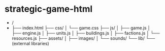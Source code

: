 # strategic-game-html
* /
* ├── index.html
├── css/
│   └── game.css
├── js/
│   ├── game.js
│   ├── engine.js
│   ├── units.js
│   ├── buildings.js
│   ├── factions.js
│   └── resources.js
├── assets/
│   ├── images/
│   └── sounds/
└── lib/
    └── (external libraries)
